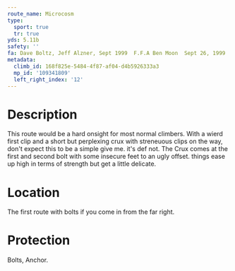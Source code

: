 ```yaml
---
route_name: Microcosm
type:
  sport: true
  tr: true
yds: 5.11b
safety: ''
fa: Dave Boltz, Jeff Alzner, Sept 1999  F.F.A Ben Moon  Sept 26, 1999
metadata:
  climb_id: 168f825e-5484-4f87-af04-d4b5926333a3
  mp_id: '109341809'
  left_right_index: '12'
---
```

# Description
This route would be a hard onsight for most normal climbers. With a wierd first clip and a short but perplexing crux with streneuous clips on the way, don't expect this to be a simple give me. it's def not. The Crux comes at the first and second bolt with some insecure feet to an ugly offset. things ease up high in terms of strength but get a little delicate.

# Location
The first route with bolts if you come in from the far right.

# Protection
Bolts, Anchor.
